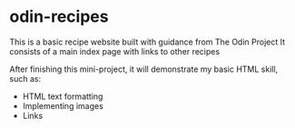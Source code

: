 # odin-recipes
This is a basic recipe website built with guidance from The Odin Project
It consists of a main index page with links to other recipes

After finishing this mini-project, it will demonstrate my basic HTML skill,
such as:
- HTML text formatting
- Implementing images
- Links

